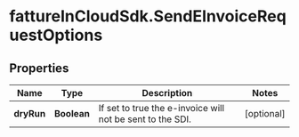 # fattureInCloudSdk.SendEInvoiceRequestOptions

## Properties

Name | Type | Description | Notes
------------ | ------------- | ------------- | -------------
**dryRun** | **Boolean** | If set to true the e-invoice will not be sent to the SDI. | [optional] 


